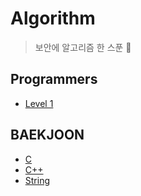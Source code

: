 # Algorithm
> 보안에 알고리즘 한 스푼 🥄

## Programmers
- [Level 1](./Programmers/Level%201)

## BAEKJOON
- [C](https://github.com/princesssuna/BOJ_C)
- [C++](https://github.com/princesssuna/BOJ_CPP)
- [String](./BAEKJOON/String)
